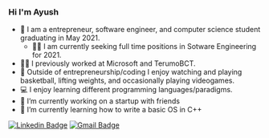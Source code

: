 ### Hi I'm Ayush

- 💼 I am a entrepreneur, software engineer, and computer science student graduating in May 2021.
  - 👨‍💼 I am currently seeking full time positions in Sotware Engineering for 2021.
- 👨‍💻 I previously worked at Microsoft and TerumoBCT. 
- 🏀 Outside of entrepreneurship/coding I enjoy watching and playing basketball, lifting weights, and occasionally playing videogames.
- 💻 I enjoy learning different programming languages/paradigms.
- 🔭 I’m currently working on a startup with friends
- 🌱 I’m currently learning how to write a basic OS in C++

[![Linkedin Badge](https://img.shields.io/badge/-ayushkhanal-blue?style=flat-square&logo=Linkedin&logoColor=white&link=https://www.linkedin.com/in/ayushkhanal/)](https://www.linkedin.com/in/ayushkhanal/)
[![Gmail Badge](https://img.shields.io/badge/-vegetablebat1@gmail.com-c14438?style=flat-square&logo=Gmail&logoColor=white&link=mailto:vegetablebat1@gmail.com)](mailto:vegetablebat1@gmail.com)
